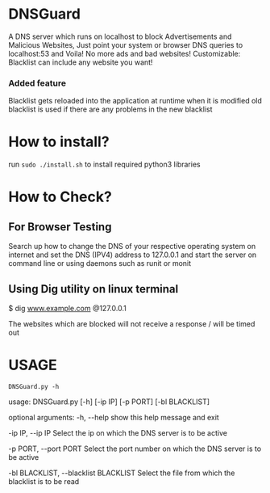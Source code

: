# DNSGuard
A DNS server which runs on localhost to block Advertisements and Malicious Websites, Just point your system or browser DNS queries to localhost:53 and Voila! No more ads and bad websites! Customizable: Blacklist can include any website you want!

### Added feature
Blacklist gets reloaded into the application at runtime when it is modified
old blacklist is used if there are any problems in the new blacklist

# How to install?
run ```sudo ./install.sh``` to install required python3 libraries


# How to Check?

## For Browser Testing
Search up how to change the DNS of your respective operating system on internet and set the DNS (IPV4) address to 127.0.0.1
and start the server on command line or using daemons such as runit or monit

## Using Dig utility on linux terminal
$ dig www.example.com @127.0.0.1

The websites which are blocked will not receive a response / will be timed out

# USAGE

```DNSGuard.py -h```

usage: DNSGuard.py [-h] [-ip IP] [-p PORT] [-bl BLACKLIST]

optional arguments:
  -h, --help            show this help message and exit
  
  
  -ip IP, --ip IP       Select the ip on which the DNS server is to be active
  
  
  -p PORT, --port PORT  Select the port number on which the DNS server is to
                        be active
                        
                        
  -bl BLACKLIST, --blacklist BLACKLIST
                        Select the file from which the blacklist is to be read
